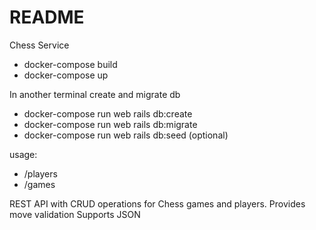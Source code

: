 # README

Chess Service

* docker-compose build
* docker-compose up

In another terminal create and migrate db

* docker-compose run web rails db:create
* docker-compose run web rails db:migrate
* docker-compose run web rails db:seed (optional)

usage:
* /players
* /games

REST API with CRUD operations for Chess games and players.
Provides move validation
Supports JSON